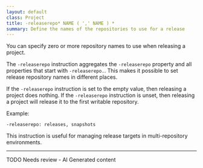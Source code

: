 ```yaml
---
layout: default
class: Project
title: -releaserepo* NAME ( ',' NAME ) *
summary: Define the names of the repositories to use for a release
---
```


You can specify zero or more repository names to use when releasing a project.

The `-releaserepo` instruction aggregates the `-releaserepo` property and all properties that start with `-releaserepo.`. This makes it possible to set release repository names in different places.

If the `-releaserepo` instruction is set to the empty value, then releasing a project does nothing. If the `-releaserepo` instruction is unset, then releasing a project will release it to the first writable repository.

Example:

```
-releaserepo: releases, snapshots
```

This instruction is useful for managing release targets in multi-repository environments.


<hr />
TODO Needs review - AI Generated content